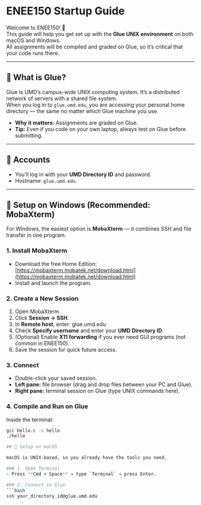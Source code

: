 # ENEE150 Startup Guide

Welcome to ENEE150! 🎉  
This guide will help you get set up with the **Glue UNIX environment** on both macOS and Windows.  
All assignments will be compiled and graded on Glue, so it’s critical that your code runs there.

---

## 🔹 What is Glue?

Glue is UMD’s campus-wide UNIX computing system. It’s a distributed network of servers with a shared file system.  
When you log in to `glue.umd.edu`, you are accessing your personal home directory — the same no matter which Glue machine you use.

- **Why it matters:** Assignments are graded on Glue.  
- **Tip:** Even if you code on your own laptop, always test on Glue before submitting.

---

## 🔹 Accounts

- You’ll log in with your **UMD Directory ID** and password.
- Hostname: `glue.umd.edu`.

---

## 🔹 Setup on Windows (Recommended: MobaXterm)

For Windows, the easiest option is **MobaXterm** — it combines SSH and file transfer in one program.

### 1. Install MobaXterm
- Download the free Home Edition: [https://mobaxterm.mobatek.net/download.html](https://mobaxterm.mobatek.net/download.html)
- Install and launch the program.

### 2. Create a New Session
1. Open MobaXterm.  
2. Click **Session → SSH**.  
3. In **Remote host**, enter: glue.umd.edu
4. Check **Specify username** and enter your **UMD Directory ID**.  
5. (Optional) Enable **X11 forwarding** if you ever need GUI programs (not common in ENEE150).  
6. Save the session for quick future access.

### 3. Connect
- Double-click your saved session.  
- **Left pane:** file browser (drag and drop files between your PC and Glue).  
- **Right pane:** terminal session on Glue (type UNIX commands here).  

### 4. Compile and Run on Glue
Inside the terminal:
```bash
gcc hello.c -o hello
./hello

## 🔹 Setup on macOS

macOS is UNIX-based, so you already have the tools you need.

### 1. Open Terminal
- Press **Cmd + Space** → type `Terminal` → press Enter.

### 2. Connect to Glue
```bash
ssh your_directory_id@glue.umd.edu
